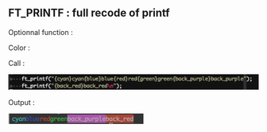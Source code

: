 FT_PRINTF : full recode of printf
----------------------------------------------------------------------------------------------------------------------------
Optionnal function :

Color :

Call :

![alt text](https://github.com/juthomas/FT_PRINTF/blob/master/.img/call.png)

Output :

![alt text](https://github.com/juthomas/FT_PRINTF/blob/master/.img/output.png)

